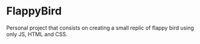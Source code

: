 # FlappyBird
 Personal project that consists on creating a small replic of flappy bird using only JS, HTML and CSS.

